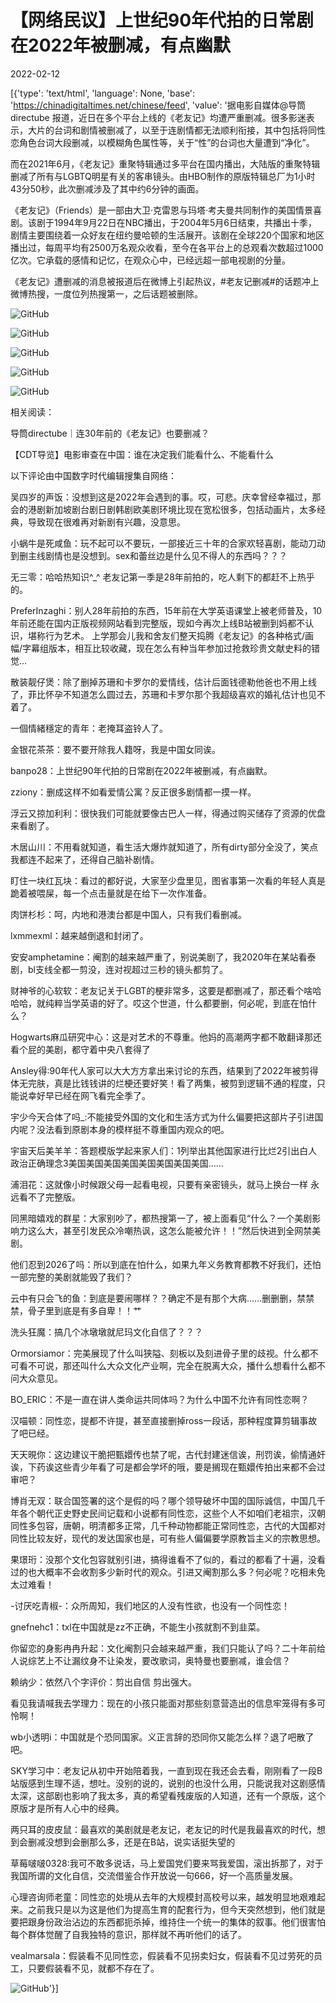 # 【网络民议】上世纪90年代拍的日常剧在2022年被删减，有点幽默

2022-02-12

[{'type': 'text/html', 'language': None, 'base': 'https://chinadigitaltimes.net/chinese/feed', 'value': '据电影自媒体@导筒directube 报道，近日在多个平台上线的《老友记》均遭严重删减。很多影迷表示，大片的台词和剧情被删减了，以至于连剧情都无法顺利衔接，其中包括将同性恋角色台词大段删减，以模糊角色属性等，关于“性”的台词也大量遭到“净化”。

而在2021年6月，《老友记》重聚特辑通过多平台在国内播出，大陆版的重聚特辑删减了所有与LGBTQ明星有关的客串镜头。由HBO制作的原版特辑总厂为1小时43分50秒，此次删减涉及了其中约6分钟的画面。

《老友记》（Friends）是一部由大卫·克雷恩与玛塔·考夫曼共同制作的美国情景喜剧。该剧于1994年9月22日在NBC播出，于2004年5月6日结束，共播出十季，剧情主要围绕着一众好友在纽约曼哈顿的生活展开。该剧在全球220个国家和地区播出过，每周平均有2500万名观众收看，至今在各平台上的总观看次数超过1000亿次。它承载的感情和记忆，在观众心中，已经远超一部电视剧的分量。

《老友记》遭删减的消息被报道后在微博上引起热议，#老友记删减#的话题冲上微博热搜，一度位列热搜第一，之后话题被删除。

![GitHub](https://chinadigitaltimes.net/chinese/files/2022/02/IMG_5091.jpg)

![GitHub](https://chinadigitaltimes.net/chinese/files/2022/02/IMG_5090.jpg)

![GitHub](https://chinadigitaltimes.net/chinese/files/2022/02/IMG_5092.jpg)

![GitHub](https://chinadigitaltimes.net/chinese/files/2022/02/IMG_5094.jpg)

![GitHub](https://chinadigitaltimes.net/chinese/files/2022/02/IMG_5089.jpg)

相关阅读：





导筒directube｜连30年前的《老友记》也要删减？





【CDT导览】电影审查在中国：谁在决定我们能看什么、不能看什么





以下评论由中国数字时代编辑搜集自网络：



吴四岁的声饭：没想到这是2022年会遇到的事。哎，可悲。庆幸曾经幸福过，那会的港剧新加坡剧台剧日剧韩剧欧美剧环境比现在宽松很多，包括动画片，太多经典，导致现在很难再对新剧有兴趣，没意思。 

小蜗牛是死咸鱼：玩不起可以不要玩，一部接近三十年的合家欢轻喜剧，能动刀动到删主线剧情也是没想到。sex和蕾丝边是什么见不得人的东西吗？？？ 

无三零：哈哈热知识^_^ 老友记第一季是28年前拍的，吃人剩下的都赶不上热乎的。

PreferInzaghi：别人28年前拍的东西，15年前在大学英语课堂上被老师普及，10年前还能在国内正版视频网站看到完整版，现如今再次上线B站被删到妈都不认识，堪称行为艺术。 上学那会儿我和舍友们整天捣腾《老友记》的各种格式/画幅/字幕组版本，相互比较收藏，现在怎么有种当年参加过抢救珍贵文献史料的错觉&#8230;

散装靓仔煲：除了删掉苏珊和卡罗尔的爱情线，估计后面钱德勒他爸也不用上线了，菲比怀孕不知道怎么圆过去，苏珊和卡罗尔那个我超级喜欢的婚礼估计也见不着了。

一個情緒穩定的青年：老掩耳盗铃人了。

金银花茶茶：要不要开除我人籍呀，我是中国女同诶。

banpo28：上世纪90年代拍的日常剧在2022年被删减，有点幽默。

zziony：删成这样不如看爱情公寓？反正很多剧情都一摸一样。

浮云又掠加利利：很快我们可能就要像古巴人一样，得通过购买储存了资源的优盘来看剧了。

木居山川：不用看就知道，看生活大爆炸就知道了，所有dirty部分全没了，笑点我都连不起来了，还得自己脑补剧情。

盯住一块红瓦块：看过的都好说，大家至少盘里见，图省事第一次看的年轻人真是跪着被喂屎，每一个点击量就是在给下一次作准备。

肉饼杉杉：呵，内地和港澳台都是中国人，只有我们看删减。

lxmmexml：越来越倒退和封闭了。

安安amphetamine：阉割的越来越严重了，别说美剧了，我2020年在某站看泰剧，bl支线全都一剪没，连对视超过三秒的镜头都剪了。

财神爷的心软软：老友记关于LGBT的梗非常多，这要是都删减了，那还看个啥哈哈哈，就纯粹当学英语的好了。哎这个世道，什么都要删，何必呢，到底在怕什么？

Hogwarts麻瓜研究中心：这是对艺术的不尊重。他妈的高潮两字都不敢翻译那还看个屁的美剧，都守着中央八套得了

Ansley得:90年代人家可以大大方方拿出来讨论的东西，结果到了2022年被剪得体无完肤，真是比钱钱讲的烂梗还要好笑！看了两集，被剪到逻辑不通的程度，只能说幸好早已经在网飞看完全季了。

宇少今天合体了吗_:不能接受外国的文化和生活方式为什么偏要把这部片子引进国内呢？没法看到原剧本身的模样挺不尊重国内观众的吧。

宇宙天后美羊羊：答题模版学起来家人们：1列举出其他国家进行比烂2引出白人政治正确理念3美国美国美国美国美国美国美国美国……

浦泪花：这就像小时候跟父母一起看电视，只要有亲密镜头，就马上换台一样  永远看不了完整版。

同黑暗嬉戏的群星：大家别吵了，都热搜第一了，被上面看见“什么？一个美剧影响力这么大，甚至引发民众冷嘲热讽，这怎么能被允许！！”然后快进到全网禁美剧。

他们忍到2026了吗：所以到底在怕什么，如果九年义务教育都教不好我们，还怕一部完整的美剧就能毁了我们？

云中有只会飞的鱼：到底是要闹哪样？？确定不是有那个大病……删删删，禁禁禁，骨子里到底是有多自卑！！艹

洗头狂魔：搞几个冰墩墩就尼玛文化自信了？？？

Ormorsiamor：完美展现了什么叫狭隘、刻板以及刻进骨子里的歧视。什么都不可看不可说，那还叫什么大众文化产业啊，完全在脱离大众，播什么想看什么都不问大众意见。

BO_ERIC：不是一直在讲人类命运共同体吗？为什么中国不允许有同性恋啊？

汉喵顿：同性恋，提都不许提，甚至直接删掉ross一段话，那种程度算剪辑事故了吧已经。

天天晛你：这边建议干脆把甄嬛传也禁了呢，古代封建迷信诶，刑罚诶，偷情通奸诶，下药诶这些青少年看了可是都会学坏的哦，要是搁现在甄嬛传拍出来都不会过审吧？

博肖无双：联合国签署的这个是假的吗？哪个领导破坏中国的国际诚信，中国几千年各个朝代正史野史民间记载和小说都有同性恋，这些个人不如咱们老祖宗，汉朝同性多包容，唐朝，明清都多正常，几千种动物都能正常同性恋，古代的大国都对同性比较友好，现代的发达国家也是，可有些人偏偏要学原教旨主义的宗教思想。

果璟珩：没那个文化包容就别引进，搞得谁看不了似的，看过的都看了十遍，没看过的也大概率不会收割多少新时代的观众。引进又阉割那么多？何必呢？吃相未免太过难看！

-讨厌吃青椒-：众所周知，我们地区的人没有性欲，也没有一个同性恋！

gnefnehc1：txl在中国就是zz不正确，不能生小孩就割不到韭菜。

你留恋的身影冉冉升起：文化阉割只会越来越严重，我们只能认了吗？二十年前给人说综艺上不让漏纹身不让染发，要改歌词，奥特曼也要删减，谁会信？

赖纳少：依然八个字评价：剪出自信 剪出强大。

看见我请喊我去学理力：现在的小孩只能面对那些刻意营造出的信息牢笼得有多可怜啊！

wb小透明i：中国就是个恐同国家。义正言辞的恐同你又能怎么样？退了吧散了吧。

SKY学习中：老友记从初中开始陪着我，一直到现在我还会去看，刚刚看了一段B站版感到生理不适，想吐。没别的说的，说别的也没什么用，只能说我对这剧感情太深，这部剧也影响了我太多，真的希望看残废版的人知道，还有一个原版，这个原版才是所有人心中的经典。

两只耳的皮皮鼠：最喜欢的美剧就是老友记，老友记的时代是我最喜欢的时代，想到会删减没想到会删那么多，还是在B站，说实话挺失望的

草莓啵啵0328:我可不敢多说话，马上爱国党们要来骂我爱国，滚出拆那了，对于我国所谓的文化自信，交流借鉴合作开放说一句666，好一个高质量发展。

心理咨询师老童：同性恋的处境从去年的大规模封高校号以来，越发明显地艰难起来。之前我只是以为这是他们为提高生育的配套行为，但今天突然想到，他们就是要把跟身份政治沾边的东西都扼杀掉，维持住一个统一的集体的叙事。他们很害怕每个群体觉醒了自我独特的意识，那样就不再听他们的话了。

vealmarsala：假装看不见同性恋，假装看不见拐卖妇女，假装看不见过劳死的员工，只要假装看不见，就都不存在了。



![GitHub](https://chinadigitaltimes.net/chinese/files/2022/02/IMG_5093.jpg)'}]